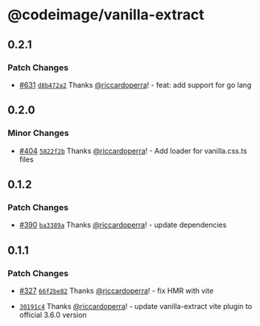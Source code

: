 # @codeimage/vanilla-extract

## 0.2.1

### Patch Changes

- [#631](https://github.com/riccardoperra/codeimage/pull/631) [`d8b472a2`](https://github.com/riccardoperra/codeimage/commit/d8b472a2a3ddc1fd113d89688d045755046ee8b0) Thanks [@riccardoperra](https://github.com/riccardoperra)! - feat: add support for go lang

## 0.2.0

### Minor Changes

- [#404](https://github.com/riccardoperra/codeimage/pull/404) [`5822f2b`](https://github.com/riccardoperra/codeimage/commit/5822f2bdb309ef1897a03d9aaea3bb2efeec7f15) Thanks [@riccardoperra](https://github.com/riccardoperra)! - Add loader for vanilla.css.ts files

## 0.1.2

### Patch Changes

- [#390](https://github.com/riccardoperra/codeimage/pull/390) [`ba3389a`](https://github.com/riccardoperra/codeimage/commit/ba3389a635ba8a5dae619ca59b38b48f2cb7a768) Thanks [@riccardoperra](https://github.com/riccardoperra)! - update dependencies

## 0.1.1

### Patch Changes

- [#327](https://github.com/riccardoperra/codeimage/pull/327) [`66f2be82`](https://github.com/riccardoperra/codeimage/commit/66f2be829972a68c2ed115433451e049c4885ccc) Thanks [@riccardoperra](https://github.com/riccardoperra)! - fix HMR with vite

- [`30191c4`](https://github.com/riccardoperra/codeimage/commit/30191c4e982e6a241a98a435a0c07579d2c683e2) Thanks [@riccardoperra](https://github.com/riccardoperra)! - update vanilla-extract vite plugin to official 3.6.0 version
